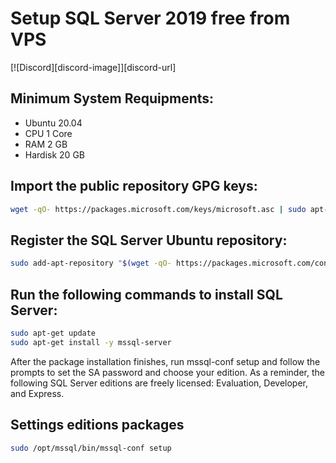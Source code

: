 # Setup SQL Server 2019 free from VPS

[![Discord][discord-image]][discord-url]

## Minimum System Requipments:
- Ubuntu 20.04
- CPU 1 Core
- RAM 2 GB
- Hardisk 20 GB

## Import the public repository GPG keys:

```bash
wget -qO- https://packages.microsoft.com/keys/microsoft.asc | sudo apt-key add -
```

## Register the SQL Server Ubuntu repository:

```bash
sudo add-apt-repository "$(wget -qO- https://packages.microsoft.com/config/ubuntu/20.04/mssql-server-2019.list)"
```

## Run the following commands to install SQL Server:

```bash
sudo apt-get update
sudo apt-get install -y mssql-server
```

 After the package installation finishes, run mssql-conf setup and follow the prompts to set the SA password and choose your edition. 
 As a reminder, the following SQL Server editions are freely licensed: Evaluation, Developer, and Express.
 
 ## Settings editions packages
```bash
sudo /opt/mssql/bin/mssql-conf setup
```
